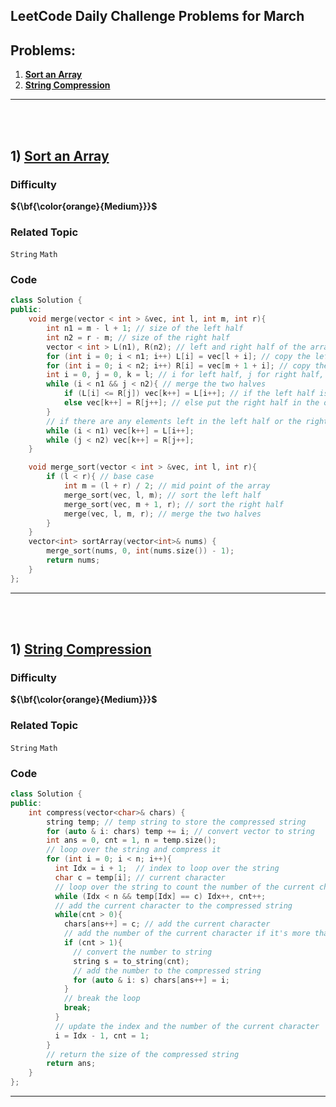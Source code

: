 ## LeetCode Daily Challenge Problems for March

## Problems:

1. **[Sort an Array](#1--Sort-an-Array)**
1. **[String Compression](#1--String-Compression)**


<hr>

<br><br>

## 1)  [Sort an Array](https://leetcode.com/problems/sort-an-array/description/)

### Difficulty

**${\bf{\color\{orange}\{Medium}}}$**

### Related Topic

`String` `Math`

### Code


```cpp
class Solution {
public:
    void merge(vector < int > &vec, int l, int m, int r){
        int n1 = m - l + 1; // size of the left half
        int n2 = r - m; // size of the right half
        vector < int > L(n1), R(n2); // left and right half of the array
        for (int i = 0; i < n1; i++) L[i] = vec[l + i]; // copy the left half
        for (int i = 0; i < n2; i++) R[i] = vec[m + 1 + i]; // copy the right half
        int i = 0, j = 0, k = l; // i for left half, j for right half, k for the original array
        while (i < n1 && j < n2){ // merge the two halves 
            if (L[i] <= R[j]) vec[k++] = L[i++]; // if the left half is smaller than the right half, put the left half in the original array
            else vec[k++] = R[j++]; // else put the right half in the original array
        }
        // if there are any elements left in the left half or the right half, put them in the original array
        while (i < n1) vec[k++] = L[i++]; 
        while (j < n2) vec[k++] = R[j++]; 
    }

    void merge_sort(vector < int > &vec, int l, int r){
        if (l < r){ // base case
            int m = (l + r) / 2; // mid point of the array 
            merge_sort(vec, l, m); // sort the left half
            merge_sort(vec, m + 1, r); // sort the right half
            merge(vec, l, m, r); // merge the two halves
        }
    }
    vector<int> sortArray(vector<int>& nums) {
        merge_sort(nums, 0, int(nums.size()) - 1);
        return nums;
    }
};
```

<hr>

<br><br>


## 1)  [String Compression](https://leetcode.com/problems/string-compression/description/)

### Difficulty

**${\bf{\color\{orange}\{Medium}}}$**

### Related Topic

`String` `Math`

### Code


```cpp
class Solution {
public:
    int compress(vector<char>& chars) {
        string temp; // temp string to store the compressed string
        for (auto & i: chars) temp += i; // convert vector to string 
        int ans = 0, cnt = 1, n = temp.size();
        // loop over the string and compress it
        for (int i = 0; i < n; i++){
          int Idx = i + 1;  // index to loop over the string
          char c = temp[i]; // current character
          // loop over the string to count the number of the current character
          while (Idx < n && temp[Idx] == c) Idx++, cnt++;
          // add the current character to the compressed string
          while(cnt > 0){
            chars[ans++] = c; // add the current character
            // add the number of the current character if it's more than 1
            if (cnt > 1){
              // convert the number to string
              string s = to_string(cnt);
              // add the number to the compressed string
              for (auto & i: s) chars[ans++] = i;
            }
            // break the loop
            break;
          }
          // update the index and the number of the current character
          i = Idx - 1, cnt = 1;
        }
        // return the size of the compressed string
        return ans;
    }
};
```

<hr>

<br><br>

